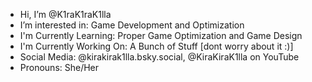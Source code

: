- Hi, I’m @K1raK1raK1lla
- I’m interested in: Game Development and Optimization
- I'm Currently Learning: Proper Game Optimization and Game Design
- I'm Currently Working On: A Bunch of Stuff [dont worry about it :)]
- Social Media: @kirakirak1lla.bsky.social, @KiraKiraK1lla on YouTube
- Pronouns: She/Her
